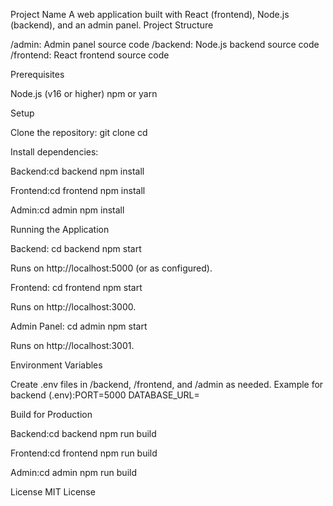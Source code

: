 Project Name
A web application built with React (frontend), Node.js (backend), and an admin panel.
Project Structure

/admin: Admin panel source code
/backend: Node.js backend source code
/frontend: React frontend source code

Prerequisites

Node.js (v16 or higher)
npm or yarn

Setup

Clone the repository:
git clone <repository-url>
cd <project-directory>


Install dependencies:

Backend:cd backend
npm install


Frontend:cd frontend
npm install


Admin:cd admin
npm install





Running the Application

Backend:
cd backend
npm start

Runs on http://localhost:5000 (or as configured).

Frontend:
cd frontend
npm start

Runs on http://localhost:3000.

Admin Panel:
cd admin
npm start

Runs on http://localhost:3001.


Environment Variables

Create .env files in /backend, /frontend, and /admin as needed.
Example for backend (.env):PORT=5000
DATABASE_URL=<your-database-url>



Build for Production

Backend:cd backend
npm run build


Frontend:cd frontend
npm run build


Admin:cd admin
npm run build



License
MIT License
